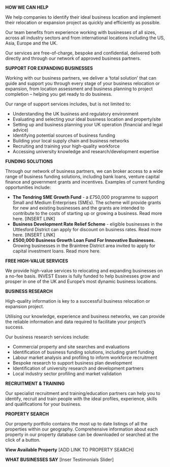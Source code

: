 **HOW WE CAN HELP**

We help companies to identify their ideal business location and implement their relocation or expansion project as quickly and efficiently as possible.

Our team benefits from experience working with businesses of all sizes, across all industry sectors and from international locations including the US, Asia, Europe and the UK.

Our services are free-of-charge, bespoke and confidential, delivered both directly and through our network of approved business partners.

**SUPPORT FOR EXPANDING BUSINESSES**

Working with our business partners, we deliver a ‘total solution’ that can guide and support you through every stage of your business relocation or expansion, from location assessment and business planning to project completion – helping you get ready to do business.

Our range of support services includes, but is not limited to:

 - Understanding the UK business and regulatory environment
 - Evaluating and selecting your ideal business location and property/site
 - Setting up and business planning your UK operation (financial and legal advice)
 - Identifying potential sources of business funding
 - Building your local supply chain and business networks
 - Recruiting and training your high-quality workforce
 - Accessing university knowledge and research/development expertise

**FUNDING SOLUTIONS**

Through our network of business partners, we can broker access to a wide range of business funding solutions, including bank loans, venture capital finance and government grants and incentives. Examples of current funding opportunities include:

 - **The Tendring SME Growth Fund** - a £750,000 programme to support Small and Medium Enterprises (SMEs). The scheme will provide grants for new and existing businesses and the grants are intended to contribute to the costs of starting up or growing a business. Read more here. [INSERT LINK]
 - **Business Development Rate Relief Scheme**  - eligible businesses in the Uttlesford District can apply for discount on business rates. Read more here. [INSERT LINK]
 - **£500,000 Business Growth Loan Fund For Innovative Businesses.** Growing businesses in the Braintree District area invited to apply for capital investment loans. Read more here.

**FREE HIGH-VALUE SERVICES**

We provide high-value services to relocating and expanding businesses on a no-fee basis. INVEST Essex is fully funded to help businesses grow and prosper in one of the UK and Europe’s most dynamic business locations.
 
**BUSINESS RESEARCH**

High-quality information is key to a successful business relocation or expansion project.

Utilising our knowledge, experience and business networks, we can provide the reliable information and data required to facilitate your project’s success.

Our business research services include:

 - Commercial property and site searches and evaluations
 - Identification of business funding solutions, including grant funding
 - Labour market analysis and profiling to inform workforce recruitment
 - Bespoke research to support business plan development
 - Identification of university research and development partners
 - Local industry sector profiling and market validation

**RECRUITMENT & TRAINING**

Our specialist recruitment and training/education partners can help you to identify, recruit and train people with the ideal profiles, experience, skills and qualifications for your business.

**PROPERTY SEARCH**

Our property portfolio contains the most up to date listings of all the properties within our geography. Comprehensive information about each property in our property database can be downloaded or searched at the click of a button.

**View Available Property** [ADD LINK TO PROPERTY SEARCH]

**WHAT BUSINESSES SAY** 
[Inser Testimonials Slider]